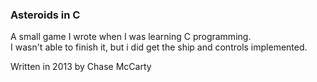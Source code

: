 ### Asteroids in C

A small game I wrote when I was learning C programming.  
I wasn't able to finish it, but i did get the ship and controls implemented.  



Written in 2013 by Chase McCarty
